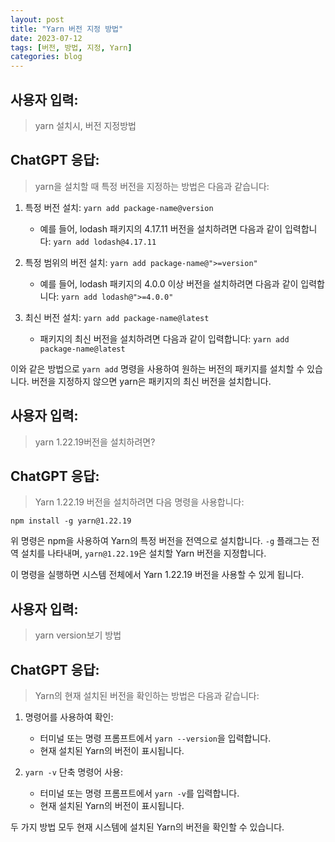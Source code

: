 ```yaml
---
layout: post
title: "Yarn 버전 지정 방법"
date: 2023-07-12
tags: [버전, 방법, 지정, Yarn]
categories: blog
---
```


## 사용자 입력:
> yarn 설치시, 버전 지정방법

## ChatGPT 응답:
> yarn을 설치할 때 특정 버전을 지정하는 방법은 다음과 같습니다:

1. 특정 버전 설치: `yarn add package-name@version`
   - 예를 들어, lodash 패키지의 4.17.11 버전을 설치하려면 다음과 같이 입력합니다: `yarn add lodash@4.17.11`

2. 특정 범위의 버전 설치: `yarn add package-name@">=version"`
   - 예를 들어, lodash 패키지의 4.0.0 이상 버전을 설치하려면 다음과 같이 입력합니다: `yarn add lodash@">=4.0.0"`

3. 최신 버전 설치: `yarn add package-name@latest`
   - 패키지의 최신 버전을 설치하려면 다음과 같이 입력합니다: `yarn add package-name@latest`

이와 같은 방법으로 `yarn add` 명령을 사용하여 원하는 버전의 패키지를 설치할 수 있습니다. 버전을 지정하지 않으면 yarn은 패키지의 최신 버전을 설치합니다.

## 사용자 입력:
> yarn 1.22.19버전을 설치하려면?

## ChatGPT 응답:
> Yarn 1.22.19 버전을 설치하려면 다음 명령을 사용합니다:

```shell
npm install -g yarn@1.22.19
```

위 명령은 npm을 사용하여 Yarn의 특정 버전을 전역으로 설치합니다. `-g` 플래그는 전역 설치를 나타내며, `yarn@1.22.19`은 설치할 Yarn 버전을 지정합니다.

이 명령을 실행하면 시스템 전체에서 Yarn 1.22.19 버전을 사용할 수 있게 됩니다.

## 사용자 입력:
> yarn version보기 방법

## ChatGPT 응답:
> Yarn의 현재 설치된 버전을 확인하는 방법은 다음과 같습니다:

1. 명령어를 사용하여 확인: 
   - 터미널 또는 명령 프롬프트에서 `yarn --version`을 입력합니다.
   - 현재 설치된 Yarn의 버전이 표시됩니다.

2. `yarn -v` 단축 명령어 사용:
   - 터미널 또는 명령 프롬프트에서 `yarn -v`를 입력합니다.
   - 현재 설치된 Yarn의 버전이 표시됩니다.

두 가지 방법 모두 현재 시스템에 설치된 Yarn의 버전을 확인할 수 있습니다.

